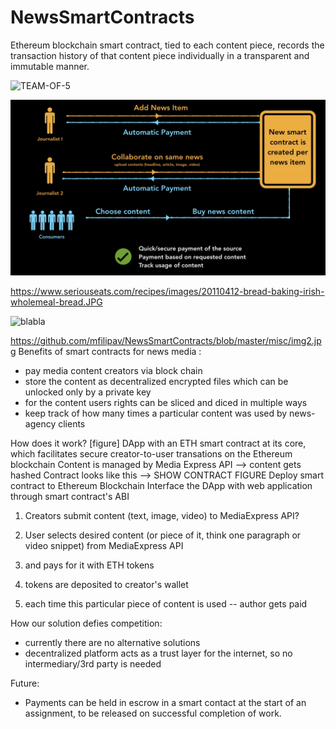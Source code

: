 # NewsSmartContracts
Ethereum blockchain smart contract, tied to each content piece, records the transaction history of that content piece individually in a transparent and immutable manner.

![TEAM-OF-5](https://github.com/mfilipav/NewsSmartContracts/tree/master/misc/img1.jpg)

![SMART CONTRACT SOLUTION PROPOSAL](https://github.com/mfilipav/NewsSmartContracts/blob/master/misc/img2.jpg)

https://www.seriouseats.com/recipes/images/20110412-bread-baking-irish-wholemeal-bread.JPG

![blabla](https://www.seriouseats.com/recipes/images/20110412-bread-baking-irish-wholemeal-bread.JPG)


https://github.com/mfilipav/NewsSmartContracts/blob/master/misc/img2.jpg
Benefits of smart contracts for news media :
- pay media content creators via block chain
- store the content as decentralized encrypted files which can be unlocked only by a private key
- for the content users rights can be sliced and diced in multiple ways
- keep track of how many times a particular content was used by news-agency clients


How does it work? [figure]
DApp with an ETH smart contract at its core, which facilitates secure creator-to-user transations on the Ethereum blockchain
Content is managed by Media Express API --> content gets hashed 
Contract looks like this --> SHOW CONTRACT FIGURE
Deploy smart contract to Ethereum Blockchain
Interface the DApp with web application through smart contract's ABI

1. Creators submit content (text, image, video) to MediaExpress API?

2. User selects desired content (or piece of it, think one paragraph or video snippet) from MediaExpress API
3. and pays for it with ETH tokens
4. tokens are deposited to creator's wallet
5. each time this particular piece of content is used -- author gets paid


How our solution defies competition:
- currently there are no alternative solutions
- decentralized platform acts as a trust layer for the internet, so no intermediary/3rd party is needed

Future:
- Payments can be held in escrow in a smart contact at the start of an assignment, to be released on successful completion of work.

